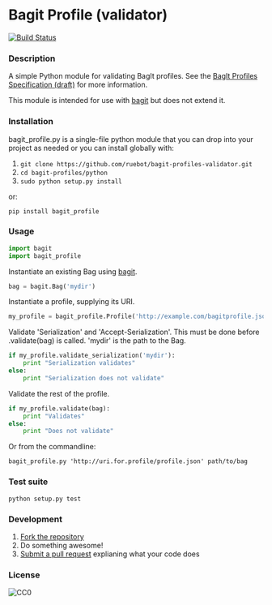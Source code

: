 # Bagit Profile (validator)

[![Build Status](https://travis-ci.org/ruebot/bagit-profiles-validator.png?branch=master)](https://travis-ci.org/ruebot/bagit-profiles-validator)

### Description

A simple Python module for validating BagIt profiles. See the [BagIt Profiles Specification (draft)](https://github.com/ruebot/bagit-profiles/blob/master/README.md) for more information.

This module is intended for use with [bagit](https://github.com/edsu/bagit) but does not extend it.

### Installation

bagit_profile.py is a single-file python module that you can drop into your project as needed or you can install globally with:

1. `git clone https://github.com/ruebot/bagit-profiles-validator.git`
2. `cd bagit-profiles/python`
3. `sudo python setup.py install`

or:

```pip install bagit_profile```

### Usage

```python
import bagit
import bagit_profile
```

Instantiate an existing Bag using [bagit](https://github.com/edsu/bagit).
```python
bag = bagit.Bag('mydir')
```

Instantiate a profile, supplying its URI.
```python
my_profile = bagit_profile.Profile('http://example.com/bagitprofile.json')
```

Validate 'Serialization' and 'Accept-Serialization'. This must be done before .validate(bag) is called. 'mydir' is the path to the Bag.

```python
if my_profile.validate_serialization('mydir'):
    print "Serialization validates"
else:
    print "Serialization does not validate"
```

Validate the rest of the profile.

```python
if my_profile.validate(bag):
    print "Validates"
else:
    print "Does not validate"
```

Or from the commandline:

```bagit_profile.py 'http://uri.for.profile/profile.json' path/to/bag```

### Test suite

```python setup.py test```

### Development

1. [Fork the repository](https://help.github.com/articles/fork-a-repo)
2. Do something awesome!
3. [Submit a pull request](https://help.github.com/articles/creating-a-pull-request) explianing what your code does

### License

![CC0](http://i.creativecommons.org/p/zero/1.0/88x31.png "CC0")

